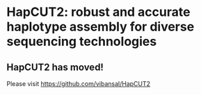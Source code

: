 HapCUT2: robust and accurate haplotype assembly for diverse sequencing technologies
======

## HapCUT2 has moved!

Please visit https://github.com/vibansal/HapCUT2
